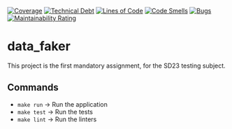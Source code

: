 [![Coverage](https://sonarcloud.io/api/project_badges/measure?project=testing-mand1_data-faker&metric=coverage)](https://sonarcloud.io/summary/new_code?id=testing-mand1_data-faker)
[![Technical Debt](https://sonarcloud.io/api/project_badges/measure?project=testing-mand1_data-faker&metric=sqale_index)](https://sonarcloud.io/summary/new_code?id=testing-mand1_data-faker)
[![Lines of Code](https://sonarcloud.io/api/project_badges/measure?project=testing-mand1_data-faker&metric=ncloc)](https://sonarcloud.io/summary/new_code?id=testing-mand1_data-faker)
[![Code Smells](https://sonarcloud.io/api/project_badges/measure?project=testing-mand1_data-faker&metric=code_smells)](https://sonarcloud.io/summary/new_code?id=testing-mand1_data-faker)
[![Bugs](https://sonarcloud.io/api/project_badges/measure?project=testing-mand1_data-faker&metric=bugs)](https://sonarcloud.io/summary/new_code?id=testing-mand1_data-faker)
[![Maintainability Rating](https://sonarcloud.io/api/project_badges/measure?project=testing-mand1_data-faker&metric=sqale_rating)](https://sonarcloud.io/summary/new_code?id=testing-mand1_data-faker)
# data_faker

This project is the first mandatory assignment, for the SD23 testing subject.

## Commands

* `make run` -> Run the application
* `make test` -> Run the tests
* `make lint` -> Run the linters
